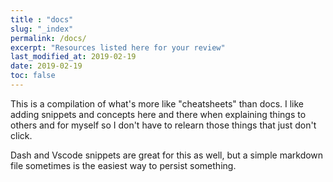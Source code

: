 ```yaml
---
title : "docs"
slug: "_index"
permalink: /docs/
excerpt: "Resources listed here for your review"
last_modified_at: 2019-02-19
date: 2019-02-19
toc: false
---
```


This is a compilation of what's more like "cheatsheets" than docs.
I like adding snippets and concepts here and there when explaining things to others and for myself so I don't have to relearn those things that just don't click.

Dash and Vscode snippets are great for this as well, but a simple markdown file sometimes is the easiest way to persist something.
